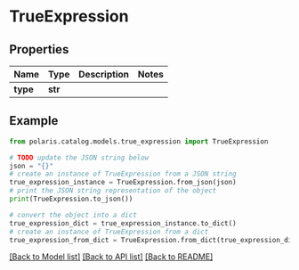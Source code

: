 <!--

 Licensed to the Apache Software Foundation (ASF) under one
 or more contributor license agreements.  See the NOTICE file
 distributed with this work for additional information
 regarding copyright ownership.  The ASF licenses this file
 to you under the Apache License, Version 2.0 (the
 "License"); you may not use this file except in compliance
 with the License.  You may obtain a copy of the License at

   http://www.apache.org/licenses/LICENSE-2.0

 Unless required by applicable law or agreed to in writing,
 software distributed under the License is distributed on an
 "AS IS" BASIS, WITHOUT WARRANTIES OR CONDITIONS OF ANY
 KIND, either express or implied.  See the License for the
 specific language governing permissions and limitations
 under the License.

-->
# TrueExpression


## Properties

Name | Type | Description | Notes
------------ | ------------- | ------------- | -------------
**type** | **str** |  | 

## Example

```python
from polaris.catalog.models.true_expression import TrueExpression

# TODO update the JSON string below
json = "{}"
# create an instance of TrueExpression from a JSON string
true_expression_instance = TrueExpression.from_json(json)
# print the JSON string representation of the object
print(TrueExpression.to_json())

# convert the object into a dict
true_expression_dict = true_expression_instance.to_dict()
# create an instance of TrueExpression from a dict
true_expression_from_dict = TrueExpression.from_dict(true_expression_dict)
```
[[Back to Model list]](../README.md#documentation-for-models) [[Back to API list]](../README.md#documentation-for-api-endpoints) [[Back to README]](../README.md)


